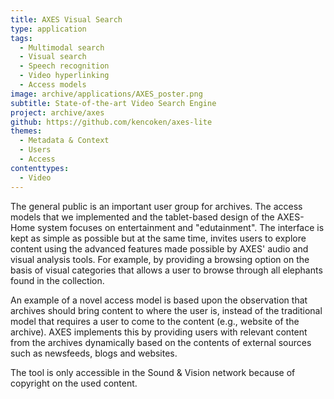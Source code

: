 ```yaml
---
title: AXES Visual Search
type: application
tags:
  - Multimodal search
  - Visual search
  - Speech recognition
  - Video hyperlinking
  - Access models
image: archive/applications/AXES_poster.png
subtitle: State-of-the-art Video Search Engine
project: archive/axes
github: https://github.com/kencoken/axes-lite
themes:
  - Metadata & Context
  - Users
  - Access
contenttypes:
  - Video
---
```


The general public is an important user group for archives. The access models that we implemented and the tablet-based design of the AXES-Home system focuses on entertainment and "edutainment". The interface is kept as simple as possible but at the same time, invites users to explore content using the advanced features made possible by AXES' audio and visual analysis tools. For example, by providing a browsing option on the basis of visual categories that allows a user to browse through all elephants found in the collection.

An example of a novel access model is based upon the observation that archives should bring content to where the user is, instead of the traditional model that requires a user to come to the content (e.g., website of the archive). AXES implements this by providing users with relevant content from the archives dynamically based on the contents of external sources such as newsfeeds, blogs and websites.

The tool is only accessible in the Sound & Vision network because of copyright on the used content.
